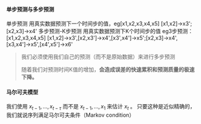 #### 单步预测与多步预测
单步预测  用真实数据预测下一个时间步的值，eg[x1,x2,x3,x4,x5] [x1,x2]->x3';[x2,x3]->x4'
多步预测-K步预测 用真实数据预测下K个时间步的值  eg3步预测：[x1,x2,x3,x4,x5] [x1,x2]->x3',[x2,x3']->x4',[x3',x4']->x5';[x2,x3]->x4',[x3,x4']->x5',[x4',x5']->x6'
 > 我们必须使用我们自己的预测（而不是原始数据）来进行多步预测
>
> 随着我们对预测时间K值的增加，**会造成误差的快速累积和预测质量的极速下降。**
>

#### 马尔可夫模型
 我们使用 $x_{t-1}, \ldots, x_{t-\tau}$ 而不是 $x_{t-1}, \ldots, x_1$ 来估计 $x_t$ 。 只要这种是近似精确的，我们就说序列满足马尔可夫条件（Markov condition）
